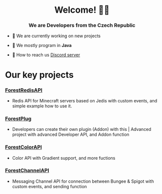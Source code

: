 <h1 align="center">Welcome! 🖐🏼</h1>
<h3 align="center">We are Developers from the Czech Republic</h3>


- 🔧 We are currently working on new projects

- 💬 We mostly program in **Java**

- 🔧 How to reach us <a href="https://discord.gg/jg3fbgpR8p" target="_blank">Discord server</a>


# Our key projects

### [ForestRedisAPI](https://github.com/ForestTechMC/ForestRedisAPI)
- Redis API for Minecraft servers based on Jedis with custom events, and simple example how to use it.

### [ForestPlug](https://github.com/ForestTechMC/ForestPlug)
- Developers can create their own plugin (Addon) with this | Advanced project with advanced Developer API, and Addon function

### [ForestColorAPI](https://github.com/ForestTechMC/ForestColorAPI)
- Color API with Gradient support, and more fuctions

### [ForestChannelAPI](https://github.com/ForestTechMC/ForestChannelAPI)
- Messaging Channel API for connection between Bungee & Spigot with custom events, and sending function
